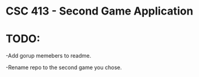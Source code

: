 # CSC 413 - Second Game Application

# TODO:
-Add gorup memebers to readme.

-Rename repo to the second game you chose.
